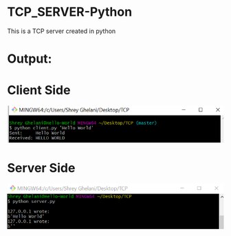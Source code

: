 # TCP_SERVER-Python
This is a TCP server created in python

# Output:

# Client Side
![Client Side](https://github.com/Shrey139/TCP_SERVER-Python/blob/master/output/client.png)

# Server Side
![Server Side](https://github.com/Shrey139/TCP_SERVER-Python/blob/master/output/server.png)
